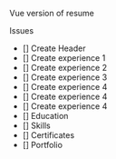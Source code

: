 Vue version of resume

Issues

- [] Create Header
- [] Create experience 1
- [] Create experience 2
- [] Create experience 3
- [] Create experience 4
- [] Create experience 4
- [] Create experience 4
- [] Education
- [] Skills
- [] Certificates
- [] Portfolio
